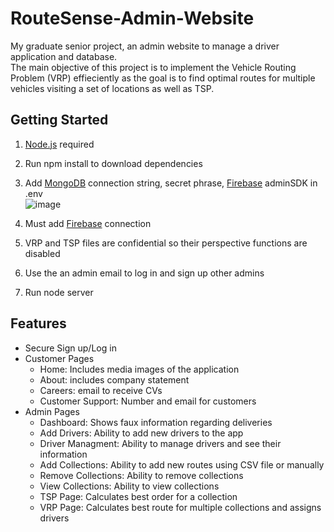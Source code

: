 # RouteSense-Admin-Website
My graduate senior project, an admin website to manage a driver application and database.
<br>
The main objective of this project is to implement the Vehicle Routing Problem (VRP) effieciently as the goal is to find optimal routes for multiple vehicles visiting a set of locations as well as TSP.




## Getting Started
1. [Node.js](https://nodejs.org/en) required
2. Run npm install to download dependencies
3. Add [MongoDB](https://www.mongodb.com/) connection string, secret phrase, [Firebase](https://firebase.google.com/) adminSDK in .env <br>
   ![image](https://github.com/user-attachments/assets/1b7ec346-3312-4a13-8313-6affdafd64aa)
   
5. Must add [Firebase](https://firebase.google.com/) connection
6. VRP and TSP files are confidential so their perspective functions are disabled
7. Use the an admin email to log in and sign up other admins
8. Run node server


## Features
- Secure Sign up/Log in
- Customer Pages
  - Home: Includes media images of the application
  - About: includes company statement
  - Careers: email to receive CVs
  - Customer Support: Number and email for customers
- Admin Pages
  - Dashboard: Shows faux information regarding deliveries
  - Add Drivers: Ability to add new drivers to the app
  - Driver Managment: Ability to manage drivers and see their information
  - Add Collections: Ability to add new routes using CSV file or manually
  - Remove Collections: Ability to remove collections
  - View Collections: Ability to view collections
  - TSP Page: Calculates best order for a collection
  - VRP Page: Calculates best route for multiple collections and assigns drivers
